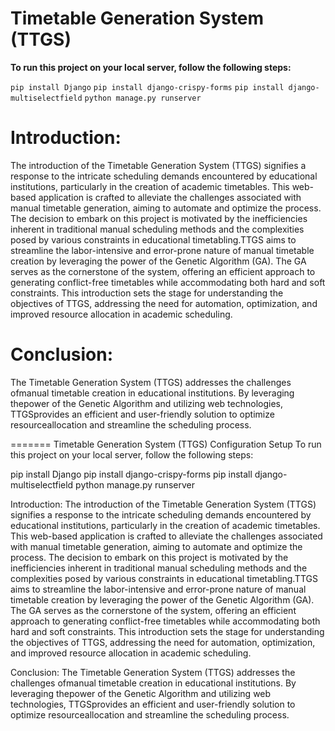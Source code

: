 
# Timetable Generation System (TTGS)



**To run this project on your local server, follow the following
steps:**

`pip install Django`
`pip install django-crispy-forms`
`pip install django-multiselectfield`
`python manage.py runserver`

# Introduction:
 The introduction of the Timetable Generation System (TTGS) signifies a response to the intricate scheduling demands encountered by educational institutions, particularly in the creation of academic timetables. This web-based application is crafted to alleviate the challenges associated with manual timetable generation, aiming to automate and optimize the process. The decision to embark on this project is motivated by the inefficiencies inherent in traditional manual scheduling methods and the complexities posed by various constraints in educational timetabling.TTGS aims to streamline the labor-intensive and error-prone nature of
manual timetable creation by leveraging the power of the Genetic Algorithm (GA). The GA serves as the cornerstone of the system, offering an efficient approach to generating conflict-free timetables while accommodating both hard and soft constraints. This introduction sets the stage for understanding the objectives of TTGS, addressing the need for automation, optimization, and improved resource allocation in academic scheduling.


# Conclusion: 
The Timetable Generation System (TTGS) addresses the challenges ofmanual timetable creation in educational institutions. By leveraging thepower of the Genetic Algorithm and utilizing web technologies, TTGSprovides an efficient and user-friendly solution to optimize resourceallocation and streamline the scheduling process.




=======
Timetable Generation System (TTGS)
Configuration Setup
To run this project on your local server, follow the following steps:

pip install Django pip install django-crispy-forms pip install django-multiselectfield python manage.py runserver

Introduction:
The introduction of the Timetable Generation System (TTGS) signifies a response to the intricate scheduling demands encountered by educational institutions, particularly in the creation of academic timetables. This web-based application is crafted to alleviate the challenges associated with manual timetable generation, aiming to automate and optimize the process. The decision to embark on this project is motivated by the inefficiencies inherent in traditional manual scheduling methods and the complexities posed by various constraints in educational timetabling.TTGS aims to streamline the labor-intensive and error-prone nature of manual timetable creation by leveraging the power of the Genetic Algorithm (GA). The GA serves as the cornerstone of the system, offering an efficient approach to generating conflict-free timetables while accommodating both hard and soft constraints. This introduction sets the stage for understanding the objectives of TTGS, addressing the need for automation, optimization, and improved resource allocation in academic scheduling.

Conclusion:
The Timetable Generation System (TTGS) addresses the challenges ofmanual timetable creation in educational institutions. By leveraging thepower of the Genetic Algorithm and utilizing web technologies, TTGSprovides an efficient and user-friendly solution to optimize resourceallocation and streamline the scheduling process.
